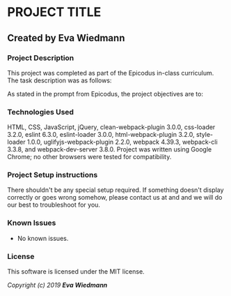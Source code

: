 # PROJECT TITLE

## Created by Eva Wiedmann

### Project Description
This project was completed as part of the Epicodus in-class curriculum. The task description was as follows:

As stated in the prompt from Epicodus, the project objectives are to:



### Technologies Used
HTML, CSS, JavaScript, jQuery, clean-webpack-plugin 3.0.0, css-loader 3.2.0, eslint 6.3.0, eslint-loader 3.0.0, html-webpack-plugin 3.2.0, style-loader 1.0.0, uglifyjs-webpack-plugin 2.2.0, webpack 4.39.3, webpack-cli 3.3.8, and webpack-dev-server 3.8.0.
Project was written using Google Chrome; no other browsers were tested for compatibility.

### Project Setup instructions
There shouldn't be any special setup required. If something doesn't display correctly or goes wrong somehow, please contact us at <email> and <email> and we will do our best to troubleshoot for you.

### Known Issues
* No known issues.



### License
This software is licensed under the MIT license.

_Copyright (c) 2019 **Eva Wiedmann**_
